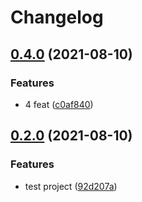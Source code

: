 # Changelog

## [0.4.0](https://www.github.com/bharathkkb/test-monorepo-bp/compare/project-blueprint-v0.3.0...project-blueprint-v0.4.0) (2021-08-10)


### Features

* 4 feat ([c0af840](https://www.github.com/bharathkkb/test-monorepo-bp/commit/c0af840d0b239fa5b65d688a6d6bf1def28e3098))

## [0.2.0](https://www.github.com/bharathkkb/test-monorepo-bp/compare/project-blueprint-v0.1.0...project-blueprint-v0.2.0) (2021-08-10)


### Features

* test project ([92d207a](https://www.github.com/bharathkkb/test-monorepo-bp/commit/92d207ab40665a6068b6061aae7b7d1c7e236f0d))
